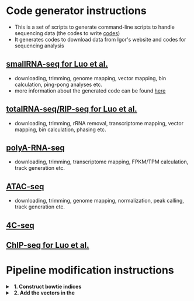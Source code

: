 # Code generator instructions
* This is a set of scripts to generate command-line scripts to handle sequencing data (the codes to write [codes](https://github.com/brianpenghe/Luo_2021_piRNA))
* It generates codes to download data from Igor's website and codes for sequencing analysis

## [smallRNA-seq for Luo et al.](smallRNA-seq.md)
* downloading, trimming, genome mapping, vector mapping, bin calculation, ping-pong analyses etc.
* more information about the generated code can be found [here](piRNA-seq.md)
## [totalRNA-seq/RIP-seq for Luo et al.](totalRNA-seq__OR__RIP.md)
* downloading, trimming, rRNA removal, transcriptome mapping, vector mapping, bin calculation, phasing etc.
## [polyA-RNA-seq]()
* downloading, trimming, transcriptome mapping, FPKM/TPM calculation, track generation etc.
## [ATAC-seq]()
* downloading, trimming, genome mapping, normalization, peak calling, track generation etc. 
## [4C-seq]()

## [ChIP-seq for Luo et al.](ChIP-seq.md)


# Pipeline modification instructions

<details>
  <summary><b>&nbsp&nbsp1. Construct bowtie indices</b></summary>
  
### 1.1 Open the sequence files using snapgene etc. and save as .fasta (.fa) files
### 1.2 Copy the .fasta files to `~phe/genomes/YichengVector/`
### 1.3 Run `/woldlab/castor/proj/genome/programs/bowtie-0.12.7/bowtie-build -f 2kbCirceSDGFPalldel.fa 2kbCirceSDGFPalldel`
</details>

<details>
  <summary><b>&nbsp&nbsp2. Add the vectors in the</b></summary>
  
###  [RNA bowtie code](BowtieYichengCodeGeneratorRNA.sh) or [smallRNA bowtie code](BowtieYichengCodeGeneratorsmallRNA.sh)
</details>

